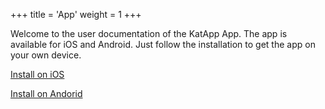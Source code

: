 +++
title = 'App'
weight = 1
+++

Welcome to the user documentation of the KatApp App.
The app is available for iOS and Android.
Just follow the installation to get the app on your own device. 

[Install on iOS](/installation/apple)

[Install on Andorid](/installation/android)